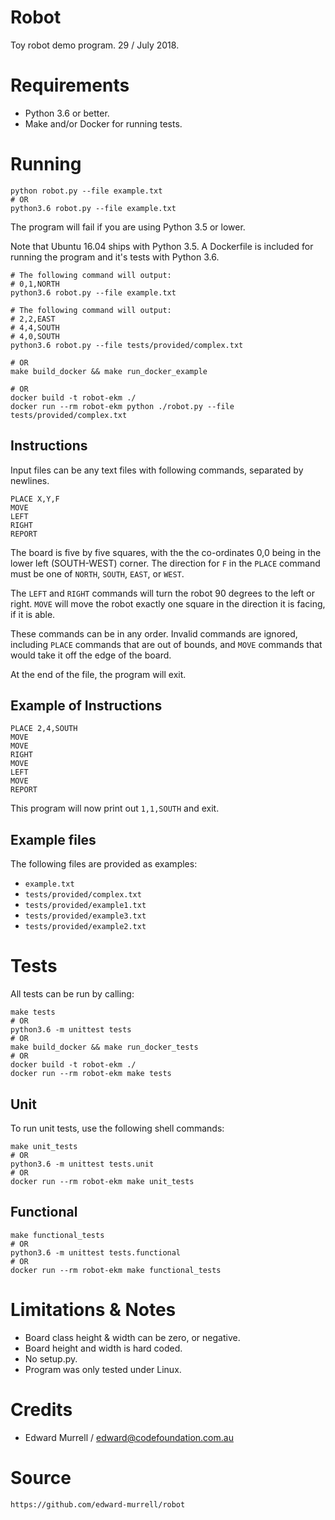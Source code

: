 # Robot
Toy robot demo program. 29 / July 2018.

# Requirements
- Python 3.6 or better.
- Make and/or Docker for running tests.

# Running
```
python robot.py --file example.txt
# OR
python3.6 robot.py --file example.txt
```
The program will fail if you are using Python 3.5 or lower.

Note that Ubuntu 16.04 ships with Python 3.5. A Dockerfile is included for
 running the program and it's tests with Python 3.6.


```
# The following command will output:
# 0,1,NORTH
python3.6 robot.py --file example.txt

# The following command will output:
# 2,2,EAST
# 4,4,SOUTH
# 4,0,SOUTH
python3.6 robot.py --file tests/provided/complex.txt

# OR
make build_docker && make run_docker_example

# OR
docker build -t robot-ekm ./
docker run --rm robot-ekm python ./robot.py --file tests/provided/complex.txt
```

## Instructions
Input files can be any text files with following commands, separated by newlines.
```
PLACE X,Y,F
MOVE
LEFT
RIGHT
REPORT
```

The board is five by five squares, with the the co-ordinates 0,0 being in the
 lower left (SOUTH-WEST) corner. The direction for `F` in the `PLACE` command
 must be one of `NORTH`, `SOUTH`, `EAST`, or `WEST`.

The `LEFT` and `RIGHT` commands will turn the robot 90 degrees to the left or
 right. `MOVE` will move the robot exactly one square in the direction it is
 facing, if it is able.

These commands can be in any order. Invalid commands are ignored, including
 `PLACE` commands that are out of bounds, and `MOVE` commands that would take
 it off the edge of the board.

At the end of the file, the program will exit.

## Example of Instructions
```
PLACE 2,4,SOUTH
MOVE
MOVE
RIGHT
MOVE
LEFT
MOVE
REPORT
```

This program will now print out `1,1,SOUTH` and exit.

## Example files
The following files are provided as examples:
* `example.txt`
* `tests/provided/complex.txt`
* `tests/provided/example1.txt`
* `tests/provided/example3.txt`
* `tests/provided/example2.txt`

# Tests
All tests can be run by calling:
```
make tests
# OR
python3.6 -m unittest tests
# OR
make build_docker && make run_docker_tests
# OR
docker build -t robot-ekm ./
docker run --rm robot-ekm make tests
```

## Unit
To run unit tests, use the following shell commands:
```
make unit_tests
# OR
python3.6 -m unittest tests.unit
# OR
docker run --rm robot-ekm make unit_tests
```

## Functional
```
make functional_tests
# OR
python3.6 -m unittest tests.functional
# OR
docker run --rm robot-ekm make functional_tests
```


# Limitations & Notes
- Board class height & width can be zero, or negative.
- Board height and width is hard coded.
- No setup.py.
- Program was only tested under Linux.

# Credits
- Edward Murrell / edward@codefoundation.com.au

# Source
`https://github.com/edward-murrell/robot`
